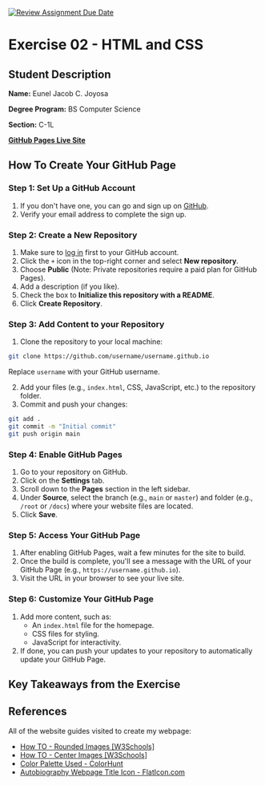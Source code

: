 [![Review Assignment Due Date](https://classroom.github.com/assets/deadline-readme-button-22041afd0340ce965d47ae6ef1cefeee28c7c493a6346c4f15d667ab976d596c.svg)](https://classroom.github.com/a/qNZiFvbi)


# Exercise 02 - HTML and CSS 

## Student Description

**Name:** Eunel Jacob C. Joyosa

**Degree Program:** BS Computer Science

**Section:** C-1L

[**GitHub Pages Live Site**](https://cmsc-100-2s24-25.github.io/exer-02-html-with-css-yuuneeell/)


## How To Create Your GitHub Page
### **Step 1: Set Up a GitHub Account**
1. If you don't have one, you can go and sign up on [GitHub](https://github.com/signup).
2. Verify your email address to complete the sign up.
### **Step 2: Create a New Repository**
1. Make sure to [log in](https://github.com/login) first to your GitHub account.
2. Click the `+` icon in the top-right corner and select **New repository**.
3. Choose **Public** (Note: Private repositories require a paid plan for GitHub Pages).
4. Add a description (if you like).
5. Check the box to **Initialize this repository with a README**.
6. Click **Create Repository**.


### **Step 3: Add Content to your Repository**
1. Clone the repository to your local machine:
```bash
git clone https://github.com/username/username.github.io
```
Replace `username` with your GitHub username.

2. Add your files (e.g., `index.html`, CSS, JavaScript, etc.) to the repository folder.
3. Commit and push your changes:
```bash
git add .
git commit -m "Initial commit"
git push origin main
```


### **Step 4: Enable GitHub Pages**
1. Go to your repository on GitHub.
2. Click on the **Settings** tab.
3. Scroll down to the **Pages** section in the left sidebar.
4. Under **Source**, select the branch (e.g., `main` or `master`) and folder (e.g., `/root` or `/docs`) where your website files are located.
5. Click **Save**.


### **Step 5: Access Your GitHub Page**
1. After enabling GitHub Pages, wait a few minutes for the site to build.
2. Once the build is complete, you'll see a message with the URL of your GitHub Page (e.g., `https://username.github.io`).
3. Visit the URL in your browser to see your live site.


### **Step 6: Customize Your GitHub Page**
1. Add more content, such as:
    - An `index.html` file for the homepage.
    - CSS files for styling.
    - JavaScript for interactivity.
2. If done, you can push your updates to your repository to automatically update your GitHub Page.

## Key Takeaways from the Exercise

## References
All of the website guides visited to create my webpage:
- [How TO - Rounded Images [W3Schools]](https://www.w3schools.com/howto/howto_css_rounded_images.asp)
- [How TO - Center Images [W3Schools]](https://www.w3schools.com/howto/howto_css_image_center.asp)
- [Color Palette Used - ColorHunt](https://colorhunt.co/palette/181c143c3d37697565ecdfcc) 
- [Autobiography Webpage Title Icon - FlatIcon.com](https://www.flaticon.com/free-icon/book_15972175?term=autobiography&page=1&position=14&origin=search&related_id=15972175)
